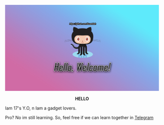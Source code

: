 ![logo](https://github.com/Busetdah/Busetdah/raw/master/Buset.jpg)
<p align=center><b>HELLO</b></p>
<p>Iam 17's Y.O, n Iam a gadget lovers.</p>
Pro? No im still learning. So, feel free if we can learn together in <a href="https://t.me/ThisIsTag">Telegram</a>
